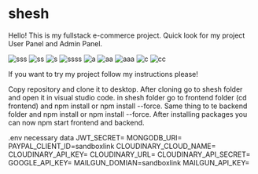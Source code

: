 # shesh

Hello! This is my fullstack e-commerce project. Quick look for my project User Panel and Admin Panel.

![sss](https://user-images.githubusercontent.com/69452024/224007596-70bfca61-dd20-4dc6-a0d3-8191ea672e10.png)
![ss](https://user-images.githubusercontent.com/69452024/224022178-3878b41f-06c4-413b-aef1-016818e0d7fe.png)
![s](https://user-images.githubusercontent.com/69452024/224022186-8726ebfe-591a-46a6-9a2f-ce4dbad928b7.png)
![ssss](https://user-images.githubusercontent.com/69452024/224022278-2eea7beb-7e55-4043-9a30-c06632577323.png)
![a](https://user-images.githubusercontent.com/69452024/224022291-4205d367-caa6-463b-8fd1-14adeb12dcad.png)
![aa](https://user-images.githubusercontent.com/69452024/224022315-4f6471dc-9f94-43e0-b49b-df5acf7359c4.png)
![aaa](https://user-images.githubusercontent.com/69452024/224022342-d52f241c-d726-4f06-bae9-bf168fce3bb3.png)
![c](https://user-images.githubusercontent.com/69452024/224022366-ced43d4d-e161-483c-a845-c4472330aad2.png)
![cc](https://user-images.githubusercontent.com/69452024/224022371-5dfb9c0a-9f95-433d-9737-1f96ac205b18.png)

If you want to try my project follow my instructions please!

Copy repository and clone it to desktop.
After cloning go to shesh folder and open it in visual studio code.
in shesh folder go to frontend folder (cd frontend) and npm install or npm install --force.
Same thing to te backend folder and npm install or npm install --force.
After installing packages you can now npm start frontend and backend.

.env necessary data
JWT_SECRET=
MONGODB_URI=
PAYPAL_CLIENT_ID=sandboxlink
CLOUDINARY_CLOUD_NAME=
CLOUDINARY_API_KEY=
CLOUDINARY_URL=
CLOUDINARY_API_SECRET=
GOOGLE_API_KEY=
MAILGUN_DOMIAN=sandboxlink
MAILGUN_API_KEY=
